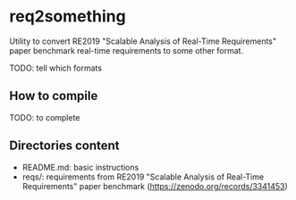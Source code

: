 # req2something

Utility to convert RE2019 "Scalable Analysis of Real-Time
Requirements" paper benchmark real-time requirements to some other
format.

TODO: tell which formats

## How to compile

TODO: to complete

## Directories content

* README.md: basic instructions
* reqs/: requirements from RE2019 "Scalable Analysis of Real-Time
  Requirements" paper benchmark (https://zenodo.org/records/3341453)
  